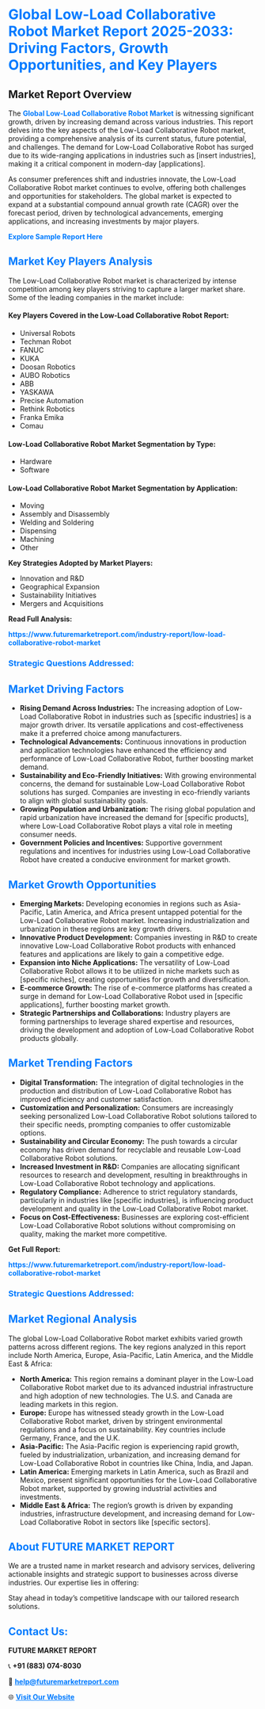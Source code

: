 <h1 style="color: #007BFF;">Global Low-Load Collaborative Robot Market Report 2025-2033: Driving Factors, Growth Opportunities, and Key Players</h1>

<section id="overview">
<h2>Market Report Overview</h2>
<p>The <a href="https://www.futuremarketreport.com/industry-report/low-load-collaborative-robot-market" style="color: #007BFF; text-decoration: none;"><strong>Global Low-Load Collaborative Robot Market</strong></a> is witnessing significant growth, driven by increasing demand across various industries. This report delves into the key aspects of the Low-Load Collaborative Robot market, providing a comprehensive analysis of its current status, future potential, and challenges. The demand for Low-Load Collaborative Robot has surged due to its wide-ranging applications in industries such as [insert industries], making it a critical component in modern-day [applications].</p>
<p>As consumer preferences shift and industries innovate, the Low-Load Collaborative Robot market continues to evolve, offering both challenges and opportunities for stakeholders. The global market is expected to expand at a substantial compound annual growth rate (CAGR) over the forecast period, driven by technological advancements, emerging applications, and increasing investments by major players.</p>
</section>

<section id="overview">
<p><a href="https://www.futuremarketreport.com/request-sample/reportId=26052" style="color: #007BFF; text-decoration: none;"><strong>Explore Sample Report Here</strong></a></p>
</section>

<section id="key-players">
<h2 style="color: #007BFF;">Market Key Players Analysis</h2>
<p>The Low-Load Collaborative Robot market is characterized by intense competition among key players striving to capture a larger market share. Some of the leading companies in the market include:</p>
<h4>Key Players Covered in the Low-Load Collaborative Robot Report:</h4>
<ul><li>Universal Robots</li><li>Techman Robot</li><li>FANUC</li><li>KUKA</li><li>Doosan Robotics</li><li>AUBO Robotics</li><li>ABB</li><li>YASKAWA</li><li>Precise Automation</li><li>Rethink Robotics</li><li>Franka Emika</li><li>Comau</li></ul>
<h4>Low-Load Collaborative Robot Market Segmentation by Type:</h4>
<ul><li>Hardware</li><li>Software</li></ul>

<h4>Low-Load Collaborative Robot Market Segmentation by Application:</h4>
<ul><li>Moving</li><li>Assembly and Disassembly</li><li>Welding and Soldering</li><li>Dispensing</li><li>Machining</li><li>Other</li></ul>
<p><strong>Key Strategies Adopted by Market Players:</strong></p>
<ul>
<li>Innovation and R&D</li>
<li>Geographical Expansion</li>
<li>Sustainability Initiatives</li>
<li>Mergers and Acquisitions</li>
</ul>
</section>

<section>
<p><strong>Read Full Analysis: </strong></p><a href="https://www.futuremarketreport.com/industry-report/low-load-collaborative-robot-market" style="color: #007BFF; text-decoration: none;"><strong>https://www.futuremarketreport.com/industry-report/low-load-collaborative-robot-market</strong></a>
<h3 style="color: #007BFF;">Strategic Questions Addressed:</h3>
</section>

<section id="driving-factors">
<h2 style="color: #007BFF;">Market Driving Factors</h2>
<ul>
<li><strong>Rising Demand Across Industries:</strong> The increasing adoption of Low-Load Collaborative Robot in industries such as [specific industries] is a major growth driver. Its versatile applications and cost-effectiveness make it a preferred choice among manufacturers.</li>
<li><strong>Technological Advancements:</strong> Continuous innovations in production and application technologies have enhanced the efficiency and performance of Low-Load Collaborative Robot, further boosting market demand.</li>
<li><strong>Sustainability and Eco-Friendly Initiatives:</strong> With growing environmental concerns, the demand for sustainable Low-Load Collaborative Robot solutions has surged. Companies are investing in eco-friendly variants to align with global sustainability goals.</li>
<li><strong>Growing Population and Urbanization:</strong> The rising global population and rapid urbanization have increased the demand for [specific products], where Low-Load Collaborative Robot plays a vital role in meeting consumer needs.</li>
<li><strong>Government Policies and Incentives:</strong> Supportive government regulations and incentives for industries using Low-Load Collaborative Robot have created a conducive environment for market growth.</li>
</ul>
</section>

<section id="growth-opportunities">
<h2 style="color: #007BFF;">Market Growth Opportunities</h2>
<ul>
<li><strong>Emerging Markets:</strong> Developing economies in regions such as Asia-Pacific, Latin America, and Africa present untapped potential for the Low-Load Collaborative Robot market. Increasing industrialization and urbanization in these regions are key growth drivers.</li>
<li><strong>Innovative Product Development:</strong> Companies investing in R&D to create innovative Low-Load Collaborative Robot products with enhanced features and applications are likely to gain a competitive edge.</li>
<li><strong>Expansion into Niche Applications:</strong> The versatility of Low-Load Collaborative Robot allows it to be utilized in niche markets such as [specific niches], creating opportunities for growth and diversification.</li>
<li><strong>E-commerce Growth:</strong> The rise of e-commerce platforms has created a surge in demand for Low-Load Collaborative Robot used in [specific applications], further boosting market growth.</li>
<li><strong>Strategic Partnerships and Collaborations:</strong> Industry players are forming partnerships to leverage shared expertise and resources, driving the development and adoption of Low-Load Collaborative Robot products globally.</li>
</ul>
</section>

<section id="trending-factors">
<h2 style="color: #007BFF;">Market Trending Factors</h2>
<ul>
<li><strong>Digital Transformation:</strong> The integration of digital technologies in the production and distribution of Low-Load Collaborative Robot has improved efficiency and customer satisfaction.</li>
<li><strong>Customization and Personalization:</strong> Consumers are increasingly seeking personalized Low-Load Collaborative Robot solutions tailored to their specific needs, prompting companies to offer customizable options.</li>
<li><strong>Sustainability and Circular Economy:</strong> The push towards a circular economy has driven demand for recyclable and reusable Low-Load Collaborative Robot solutions.</li>
<li><strong>Increased Investment in R&D:</strong> Companies are allocating significant resources to research and development, resulting in breakthroughs in Low-Load Collaborative Robot technology and applications.</li>
<li><strong>Regulatory Compliance:</strong> Adherence to strict regulatory standards, particularly in industries like [specific industries], is influencing product development and quality in the Low-Load Collaborative Robot market.</li>
<li><strong>Focus on Cost-Effectiveness:</strong> Businesses are exploring cost-efficient Low-Load Collaborative Robot solutions without compromising on quality, making the market more competitive.</li>
</ul>
</section>

<section>
<p><strong>Get Full Report: </strong></p><a href="https://www.futuremarketreport.com/industry-report/low-load-collaborative-robot-market" style="color: #007BFF; text-decoration: none;"><strong>https://www.futuremarketreport.com/industry-report/low-load-collaborative-robot-market</strong></a>
<h3 style="color: #007BFF;">Strategic Questions Addressed:</h3>
</section>


<section id="regional-analysis">
<h2 style="color: #007BFF;">Market Regional Analysis</h2>
<p>The global Low-Load Collaborative Robot market exhibits varied growth patterns across different regions. The key regions analyzed in this report include North America, Europe, Asia-Pacific, Latin America, and the Middle East & Africa:</p>
<ul>
<li><strong>North America:</strong> This region remains a dominant player in the Low-Load Collaborative Robot market due to its advanced industrial infrastructure and high adoption of new technologies. The U.S. and Canada are leading markets in this region.</li>
<li><strong>Europe:</strong> Europe has witnessed steady growth in the Low-Load Collaborative Robot market, driven by stringent environmental regulations and a focus on sustainability. Key countries include Germany, France, and the U.K.</li>
<li><strong>Asia-Pacific:</strong> The Asia-Pacific region is experiencing rapid growth, fueled by industrialization, urbanization, and increasing demand for Low-Load Collaborative Robot in countries like China, India, and Japan.</li>
<li><strong>Latin America:</strong> Emerging markets in Latin America, such as Brazil and Mexico, present significant opportunities for the Low-Load Collaborative Robot market, supported by growing industrial activities and investments.</li>
<li><strong>Middle East & Africa:</strong> The region’s growth is driven by expanding industries, infrastructure development, and increasing demand for Low-Load Collaborative Robot in sectors like [specific sectors].</li>
</ul>
</section>

<footer>
<h2 style="color: #007BFF;">About FUTURE MARKET REPORT</h2>
<p>We are a trusted name in market research and advisory services, delivering actionable insights and strategic support to businesses across diverse industries. Our expertise lies in offering:</p>

<p>Stay ahead in today’s competitive landscape with our tailored research solutions.</p>

<h2 style="color: #007BFF;">Contact Us:</h2>
<p><strong>FUTURE MARKET REPORT</strong></p>
<p>📞 <strong>+91 (883) 074-8030</strong></p>
<p>📧 <strong><a href="mailto:help@futuremarketreport.com" style="color: #007BFF;">help@futuremarketreport.com</a></strong></p>
<p>🌐 <strong><a href="https://www.futuremarketreport.com/" style="color: #007BFF;">Visit Our Website</a></strong></p>
</footer>